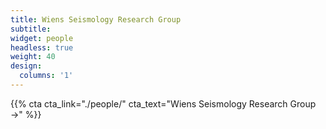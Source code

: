 ```yaml
---
title: Wiens Seismology Research Group
subtitle:
widget: people
headless: true
weight: 40
design:
  columns: '1'
---
```


{{% cta cta_link="./people/" cta_text="Wiens Seismology Research Group →" %}}
